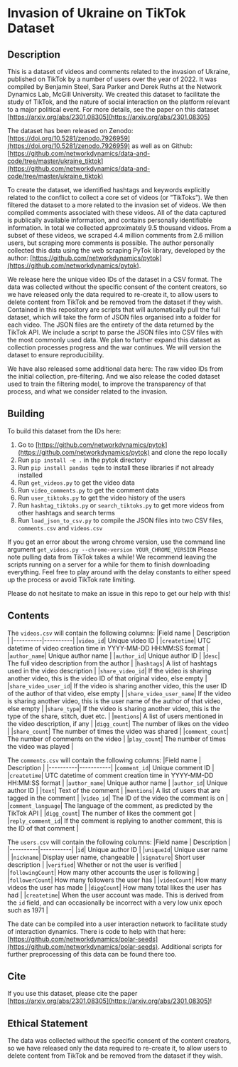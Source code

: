 # Invasion of Ukraine on TikTok Dataset

## Description

This is a dataset of videos and comments related to the invasion of Ukraine, published on TikTok by a number of users over the year of 2022. It was compiled by Benjamin Steel, Sara Parker and Derek Ruths at the Network Dynamics Lab, McGill University. We created this dataset to facilitate the study of TikTok, and the nature of social interaction on the platform relevant to a major political event. For more details, see the paper on this dataset [https://arxiv.org/abs/2301.08305](https://arxiv.org/abs/2301.08305)

The dataset has been released on Zenodo: [https://doi.org/10.5281/zenodo.7926959](https://doi.org/10.5281/zenodo.7926959) as well as on Github: [https://github.com/networkdynamics/data-and-code/tree/master/ukraine_tiktok](https://github.com/networkdynamics/data-and-code/tree/master/ukraine_tiktok)

To create the dataset, we identified hashtags and keywords explicitly related to the conflict to collect a core set of videos (or ”TikToks”). We then filtered the dataset to a more related to the invasion set of videos. We then compiled comments associated with these videos. All of the data captured is publically available information, and contains personally identifiable information. In total we collected approximately 9.5 thousand videos. From a subset of these videos, we scraped 4.4 million comments from 2.6 million users, but scraping more comments is possible. The author personally collected this data using the web scraping PyTok library, developed by the author: [https://github.com/networkdynamics/pytok](https://github.com/networkdynamics/pytok). 

We release here the unique video IDs of the dataset in a CSV format. The data was collected without the specific consent of the content creators, so we have released only the data required to re-create it, to allow users to delete content from TikTok and be removed from the dataset if they wish. Contained in this repository are scripts that will automatically pull the full dataset, which will take the form of JSON files organised into a folder for each video. The JSON files are the entirety of the data returned by the TikTok API. We include a script to parse the JSON files into CSV files with the most commonly used data. We plan to further expand this dataset as collection processes progress and the war continues. We will version the dataset to ensure reproducibility.

We have also released some additional data here: The raw video IDs from the initial collection, pre-filtering. And we also release the coded dataset used to train the filtering model, to improve the transparency of that process, and what we consider related to the invasion.

## Building

To build this dataset from the IDs here:

1. Go to [https://github.com/networkdynamics/pytok](https://github.com/networkdynamics/pytok) and clone the repo locally
2. Run `pip install -e .` in the pytok directory
3. Run `pip install pandas tqdm` to install these libraries if not already installed
4. Run `get_videos.py` to get the video data
5. Run `video_comments.py` to get the comment data
6. Run `user_tiktoks.py` to get the video history of the users
7. Run `hashtag_tiktoks.py` or `search_tiktoks.py` to get more videos from other hashtags and search terms
8. Run `load_json_to_csv.py` to compile the JSON files into two CSV files, `comments.csv` and `videos.csv`

If you get an error about the wrong chrome version, use the command line argument `get_videos.py --chrome-version YOUR_CHROME_VERSION`
Please note pulling data from TikTok takes a while! We recommend leaving the scripts running on a server for a while for them to finish downloading everything. Feel free to play around with the delay constants to either speed up the process or avoid TikTok rate limiting.

Please do not hesitate to make an issue in this repo to get our help with this!

## Contents

The `videos.csv` will contain the following columns:
|Field name | Description |
|----------|----------|
|`video_id`| Unique video ID |
|`createtime`| UTC datetime of video creation time in YYYY-MM-DD HH:MM:SS format |
|`author_name`| Unique author name |
|`author_id`| Unique author ID |
|`desc`| The full video description from the author |
|`hashtags`| A list of hashtags used in the video description |
|`share_video_id`| If the video is sharing another video, this is the video ID of that original video, else empty |
|`share_video_user_id`| If the video is sharing another video, this the user ID of the author of that video, else empty |
|`share_video_user_name`| If the video is sharing another video, this is the user name of the author of that video, else empty |
|`share_type`| If the video is sharing another video, this is the type of the share, stitch, duet etc. |
|`mentions`| A list of users mentioned in the video description, if any |
|`digg_count`| The number of likes on the video |
|`share_count`| The number of times the video was shared |
|`comment_count`| The number of comments on the video |
|`play_count`| The number of times the video was played |

The `comments.csv` will contain the following columns:
|Field name | Description |
|----------|-----------|
|`comment_id`| Unique comment ID |
|`createtime`| UTC datetime of comment creation time in YYYY-MM-DD HH:MM:SS format |
|`author_name`| Unique author name |
|`author_id`| Unique author ID |
|`text`| Text of the comment |
|`mentions`| A list of users that are tagged in the comment |
|`video_id`| The ID of the video the comment is on |
|`comment_language`| The language of the comment, as predicted by the TikTok API |
|`digg_count`| The number of likes the comment got |
|`reply_comment_id`| If the comment is replying to another comment, this is the ID of that comment |

The `users.csv` will contain the following columns:
|Field name | Description |
|----------|-----------|
|`id`| Unique author ID |
|`uniqueId`| Unique user name |
|`nickname`| Display user name, changeable |
|`signature`| Short user description |
|`verified`| Whether or not the user is verified |
|`followingCount`| How many other accounts the user is following |
|`followerCount`| How many followers the user has |
|`videoCount`| How many videos the user has made |
|`diggCount`| How many total likes the user has had |
|`createtime`| When the user account was made. This is derived from the `id` field, and can occasionally be incorrect with a very low unix epoch such as 1971 |

The date can be compiled into a user interaction network to facilitate study of interaction dynamics. There is code to help with that here: [https://github.com/networkdynamics/polar-seeds](https://github.com/networkdynamics/polar-seeds). Additional scripts for further preprocessing of this data can be found there too.

## Cite

If you use this dataset, please cite the paper [https://arxiv.org/abs/2301.08305](https://arxiv.org/abs/2301.08305)!

## Ethical Statement

The data was collected without the specific consent of the content creators, so we have released only the data required to re-create it, to allow users to delete content from TikTok and be removed from the dataset if they wish.

